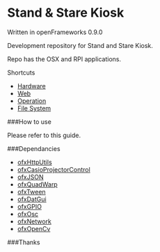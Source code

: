 Stand & Stare Kiosk
===
Written in openFrameworks 0.9.0

Development repository for Stand and Stare Kiosk. 

Repo has the OSX and RPI applications.

Shortcuts

* [Hardware](docs/hardware/ReadMe.md)
* [Web](docs/webserver/ReadMe.md)
* [Operation](docs/operation/ReadMe.md)
* [File System](docs/filesystem/ReadMe.md)

###How to use

Please refer to this guide.

###Dependancies
* [ofxHttpUtils](https://github.com/arturoc/ofxHttpUtils)
* [ofxCasioProjectorControl](https://github.com/DHaylock/ofxCasioProjectorControl)
* [ofxJSON](https://github.com/jefftimesten/ofxJSON)
* [ofxQuadWarp](https://github.com/julapy/ofxQuadWarp)
* [ofxTween](https://github.com/arturoc/ofxTween)
* [ofxDatGui](https://github.com/braitsch/ofxDatGui)
* [ofxGPIO](https://github.com/kashimAstro)
* [ofxOsc]()
* [ofxNetwork]()
* [ofxOpenCv]()

###Thanks
